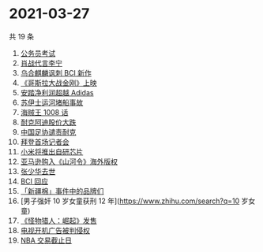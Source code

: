 # 2021-03-27

共 19 条

<!-- BEGIN ZHIHUSEARCH -->
<!-- 最后更新时间 Sat Mar 27 2021 17:02:16 GMT+0800 (China Standard Time) -->
1. [公务员考试](https://www.zhihu.com/search?q=公务员)
1. [肖战代言李宁](https://www.zhihu.com/search?q=肖战)
1. [乌合麒麟讽刺 BCI 新作](https://www.zhihu.com/search?q=乌合麒麟)
1. [《哥斯拉大战金刚》上映](https://www.zhihu.com/search?q=哥斯拉大战金刚)
1. [安踏净利润超越 Adidas](https://www.zhihu.com/search?q=安踏净利润)
1. [苏伊士运河堵船事故](https://www.zhihu.com/search?q=苏伊士运河)
1. [海贼王 1008 话](https://www.zhihu.com/search?q=海贼王)
1. [耐克阿迪股价大跌](https://www.zhihu.com/search?q=耐克阿迪)
1. [中国足协谴责耐克](https://www.zhihu.com/search?q=足协)
1. [拜登首场记者会](https://www.zhihu.com/search?q=拜登)
1. [小米将推出自研芯片](https://www.zhihu.com/search?q=小米)
1. [亚马逊购入《山河令》海外版权](https://www.zhihu.com/search?q=亚马逊)
1. [张少华去世](https://www.zhihu.com/search?q=张少华)
1. [BCI 回应](https://www.zhihu.com/search?q=bci)
1. [「新疆棉」事件中的品牌们](https://www.zhihu.com/search?q=新疆棉)
1. [男子强奸 10 岁女童获刑 12 年](https://www.zhihu.com/search?q=10 岁女童)
1. [《怪物猎人：崛起》发售](https://www.zhihu.com/search?q=怪物猎人：崛起)
1. [电视开机广告被判侵权](https://www.zhihu.com/search?q=开机广告)
1. [NBA 交易截止日](https://www.zhihu.com/search?q=NBA)
<!-- END ZHIHUSEARCH -->
